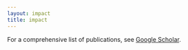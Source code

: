 ```yaml
---
layout: impact
title: impact
---
```


For a comprehensive list of publications, see [Google Scholar](https://scholar.google.com/citations?user=7W0mA9gAAAAJ).


